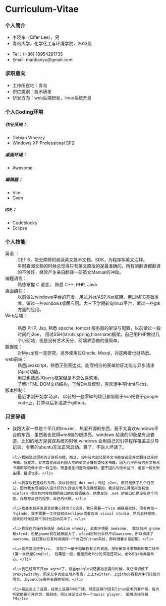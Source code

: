 Curriculum-Vitae
================

<h3>个人简介</h3>
<ul>
<li>李晓东（Cifer Lee），男</li>
<li>青岛大学，化学化工与环境学院，2013届</li>
</ul>

<ul>
<li>Tel：(+86) 18954291735</li>
<li>Email: mantianyu@gmail.com</li>
</ul>

<h3>求职意向</h3>
<ul>
<li>工作所在地：青岛</li>
<li>职位类别：技术研发</li>
<li>研发方向：web后端研发，linux系统开发</li>
</ul>

<h3>个人Coding环境</h3>

<h5>作业系统：</h5>
<ul>
<li>Debian Wheezy</li>
<li>Windows XP Professional SP2</li>
</ul>

<h5>桌面环境：	</h5>
<ul>
<li>Awesome</li>
</ul>

<h5>编辑器：</h5>
<ul>
<li>Vim</li>
<li>Gvim</li>
</ul>

<h5>IDE：</h5>
<ul>
<li>Codeblocks</li>
<li>Eclipse</li>
</ul>


<h3>个人技能</h3>
<dl>
   <dt>英语 ：</dt>
   <dd>CET 6，能无障碍的阅读英文技术文档、SDK，为程序写英文注释。</dd>
   <dd>平时查阅文档的时候总觉得只有英文原版的是最准确的，所有的翻译都翻译的不够好，经常产生亲自翻译一部英文Manual的冲动。</dd>

   <dt>编程语言：</dt>
   <dd>熟练掌握 C 语言， 熟悉  C++, PHP, Java</dd>

   <dt>桌面编程：</dt>
   <dd>以前做过windows平台的开发，用过.Net/ASP.Net框架，用过MFC基础类库，做过一些windows桌面应用。大三下学期转向linux平台，做过一些gtk方面的应用。</dd>
           
   <dt>Web后端：</dt>
　 <dd>熟悉 PHP, Jsp, 熟悉 apache, tomcat 服务器的架设与配置，以前做过一段时间的j2ee， 用过SSH(struts,spring,hibernate)框架。自己用PHP做过几个小网站，但是没有艺术天分，前端界面做的很简单。</dd>
           
   <dt>数据库：</dt>
   <dd>对Mysql有一定研究，另外使用过Oracle, Mssql，对这两者也挺熟悉。</dd>
  
   <dt>web前端：</dt>
   <dd>熟悉javascript，熟悉正则表达式，能写相应的表单验证功能与异步请求(Ajax)功能。</dd>
   <dd>用过也熟悉JQuery框架但是不怎么喜欢用。</dd>
   <dd>了解HTML DOM文档结构，了解Div盒模型，喜欢徒手写html与css。</dd>

   <dt>版本控制：</dt>
   <dd>最近才刚开始学习git， 以前的一些零碎的项目都借助于svn托管于google code上，打算以后多混迹于github。</dd>
</dl>

<h3>只言碎语</h3>
<ul>
   <li>我跟大家一样是个平凡的linuxer， 热爱开源的东西，我不太喜欢windows平台的东西，虽然我也觉得win8做的很漂亮。windows 给我的印象是有点霸道，比如的地方是装双系统的时候 windows 会用自己的引导程序覆盖主引导记录，令我的ubuntu无法正常启动。算了，不说人坏话了。</li>

	<li>我阅读过很多的计算机书籍，而且，当中有大部分是外文书籍或者是外文翻译过来的书籍。我非常，非常喜欢阅读外国人写的英文计算机类技术书籍，因为几乎所有的外文技术书籍都写的像小说一样生动，而且语言相当诙谐幽默。至于国内的技术丛书，语言一般比较生硬，错误也多。</li>

	<li>我喜欢轻量级的东西，我以前做过 dot net，做过 j2ee, 都只是做了几个月而已，因为我发现用别人设计好的东西做开发不是我想要的，我清楚的记得使用当初做 winform 项目的时候我想把窗口的边框调细点，结果发现 .net 的窗口组建没有这个功能。我想写自己的程序，自己的代码。</li>

	<li>我基本将开发语言的重心转向了c语言，我只需要一个vim 编辑器就好，顶多再加一个glade，我不需要一工作就双击eclipse或者双击 visual studio，然后去杯咖啡，回来的时候这两个IDE也启动完毕了。</li>

	<li>我现在的操作系统是 debian wheezy, 桌面环境是 awesome， 我以前用 gnome和xfce4，但是gnome现在越做越大了，xfce4定制行自然不如awesome，所以换成了awesome。我打算以后有时间编译一个自己的linux系统，那样用着才最舒服。</li>

	<li>我常常混迹于irc， 我加了一篓子和编程有关的频道，那里是我寻求帮助的第二场所(第一自然是Google)， 我英语一般，但是和老外讨论问题还可以，老外们非常非常热心。</li>

	<li>我已经离不开go agent了，每当google说链接被重置的时候，我总得切换下proxyswitchy，闲来无事也会去墙外看看，上上twitter，上github看看大牛们托管的项目，上youtube看些有趣的视频。</li>

	<li>最近迷上了豆瓣，经常上豆瓣FM听广播，可是豆瓣FM没有linux版本的客户端，每次听歌都要打开网页，很麻烦，所以决定自己写一个music player， 能够连接豆瓣FM</li>
</ul>
